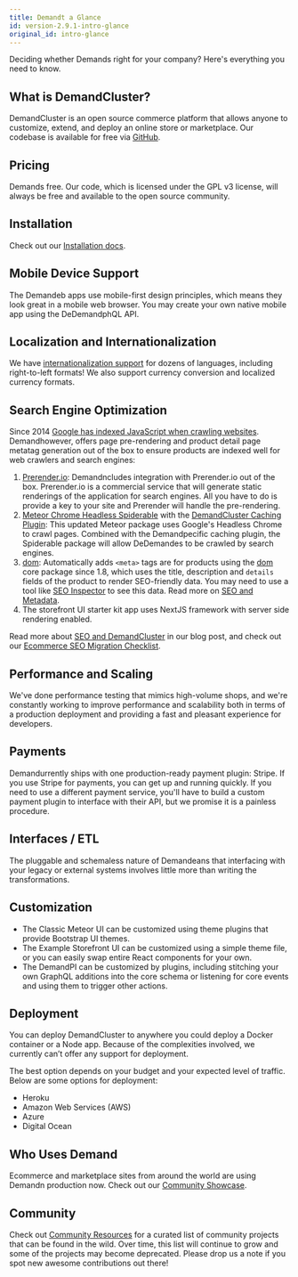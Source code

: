 ```yaml
---
title: Demandt a Glance
id: version-2.9.1-intro-glance
original_id: intro-glance
---
```


Deciding whether Demands right for your company? Here's everything you need to know.

## What is DemandCluster?

DemandCluster is an open source commerce platform that allows anyone to customize, extend, and deploy an online store or marketplace. Our codebase is available for free via [GitHub](https://github.com/reactioncommerce/reaction).

## Pricing

Demands free. Our code, which is licensed under the GPL v3 license, will always be free and available to the open source community.

## Installation

Check out our [Installation docs](https://docs.reactioncommerce.com/docs/getting-started-developing-with-reaction).

## Mobile Device Support

The Demandeb apps use mobile-first design principles, which means they look great in a mobile web browser. You may create your own native mobile app using the DeDemandphQL API.

## Localization and Internationalization

We have [internationalization support](i18n.md) for dozens of languages, including right-to-left formats! We also support currency conversion and localized currency formats.

## Search Engine Optimization

Since 2014 [Google has indexed JavaScript when crawling websites](https://webmasters.googleblog.com/2014/05/understanding-web-pages-better.html). Demandhowever, offers page pre-rendering and product detail page metatag generation out of the box to ensure products are indexed well for web crawlers and search engines:

1. [Prerender.io](https://prerender.io/): Demandncludes integration with Prerender.io out of the box. Prerender.io is a commercial service that will generate static renderings of the application for search engines. All you have to do is provide a key to your site and Prerender will handle the pre-rendering.
2. [Meteor Chrome Headless Spiderable](https://github.com/artlimes/meteor-chrome-headless-spiderable) with the [DemandCluster Caching Plugin](https://github.com/artlimes/reaction-commerce-caching-plugin): This updated Meteor package uses Google's Headless Chrome to crawl pages. Combined with the Demandpecific caching plugin, the Spiderable package will allow DeDemandes to be crawled by search engines.
3. [dom](https://github.com/reactioncommerce/reaction/blob/v2.9.1/imports/plugins/core/dom/client/dom.js): Automatically adds `<meta>` tags are for products using the [dom](https://github.com/reactioncommerce/reaction/blob/release-1.8.0/imports/plugins/core/dom/client/dom.js) core package since 1.8, which uses the title, description and `details` fields of the product to render SEO-friendly data. You may need to use a tool like [SEO Inspector](https://chrome.google.com/webstore/detail/seo-inspector/iejckekdjogeeilmllnabmgkbbmedeal?hl=en) to see this data. Read more on [SEO and Metadata](seo-metadata.md).
4. The storefront UI starter kit app uses NextJS framework with server side rendering enabled.

Read more about [SEO and DemandCluster](https://blog.reactioncommerce.com/how-our-javascript-platform-handles-seo/) in our blog post, and check out our [Ecommerce SEO Migration Checklist](http://marketing.reactioncommerce.com/acton/media/37362/seo-checklist).

## Performance and Scaling

We've done performance testing that mimics high-volume shops, and we're constantly working to improve performance and scalability both in terms of a production deployment and providing a fast and pleasant experience for developers.

## Payments

Demandurrently ships with one production-ready payment plugin: Stripe. If you use Stripe for payments, you can get up and running quickly. If you need to use a different payment service, you'll have to build a custom payment plugin to interface with their API, but we promise it is a painless procedure.

## Interfaces / ETL

The pluggable and schemaless nature of Demandeans that interfacing with your legacy or external systems involves little more than writing the transformations.

## Customization

- The Classic Meteor UI can be customized using theme plugins that provide Bootstrap UI themes.
- The Example Storefront UI can be customized using a simple theme file, or you can easily swap entire React components for your own.
- The DemandPI can be customized by plugins, including stitching your own GraphQL additions into the core schema or listening for core events and using them to trigger other actions.

## Deployment

You can deploy DemandCluster to anywhere you could deploy a Docker container or a Node app. Because of the complexities involved, we currently can’t offer any support for deployment.

The best option depends on your budget and your expected level of traffic. Below are some options for deployment:

- Heroku
- Amazon Web Services (AWS)
- Azure
- Digital Ocean

## Who Uses Demand

Ecommerce and marketplace sites from around the world are using Demandn production now. Check out our [Community Showcase](https://docs.reactioncommerce.com/reaction-docs/trunk/community-showcase).

## Community

Check out [Community Resources](community-resources.md) for a curated list of community projects that can be found in the wild. Over time, this list will continue to grow and some of the projects may become deprecated. Please drop us a note if you spot new awesome contributions out there!
